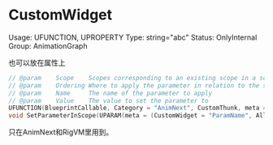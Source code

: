# CustomWidget

Usage: UFUNCTION, UPROPERTY
Type: string="abc"
Status: OnlyInternal
Group: AnimationGraph

也可以放在属性上

```cpp
// @param    Scope    Scopes corresponding to an existing scope in a schedule, or "None". Passing "None" will apply the parameter to the whole schedule.
// @param    Ordering Where to apply the parameter in relation to the supplied scope. Ignored for scope "None".
// @param    Name     The name of the parameter to apply
// @param    Value    The value to set the parameter to
UFUNCTION(BlueprintCallable, Category = "AnimNext", CustomThunk, meta = (CustomStructureParam = Value, UnsafeDuringActorConstruction))
void SetParameterInScope(UPARAM(meta = (CustomWidget = "ParamName", AllowedParamType = "FAnimNextScope")) FName Scope, EAnimNextParameterScopeOrdering Ordering, UPARAM(meta = (CustomWidget = "ParamName")) FName Name, int32 Value);
```

只在AnimNext和RigVM里用到。